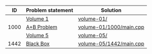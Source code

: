 # [](http://poj.org/problemlist)


| ID   | Problem statement                               | Solution                                           |
|------|-------------------------------------------------|----------------------------------------------------|
|      | [Volume 1](http://poj.org/problemlist?volume=1) | [volume-01/](volume-01/)                           |
| 1000 | [A+B Problem](http://poj.org/problem?id=1000)   | [volume-01/1000/main.cpp](volume-01/1000/main.cpp) |
|      | [Volume 5](http://poj.org/problemlist?volume=5) | [volume-05/](volume-05/)                           |
| 1442 | [Black Box](http://poj.org/problem?id=1442)     | [volume-05/1442/main.cpp](volume-05/1442/main.cpp) |

